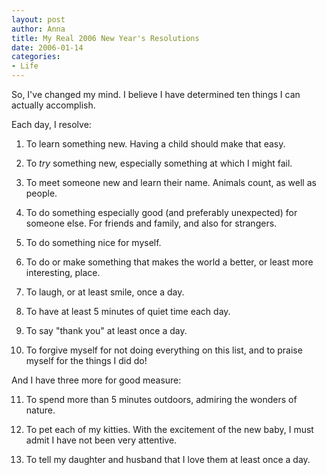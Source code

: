 ```yaml
--- 
layout: post
author: Anna
title: My Real 2006 New Year's Resolutions
date: 2006-01-14
categories: 
- Life
---
```


So, I've changed my mind. I believe I have determined ten things I can actually accomplish.

Each day, I resolve:

1. To learn something new. Having a child should make that easy.

2. To <i>try</i> something new, especially something at which I might fail.

3. To meet someone new and learn their name. Animals count, as well as people.

4. To do something especially good (and preferably unexpected) for someone else. For friends and family, and also for strangers.

5. To do something nice for myself.

6. To do or make something that makes the world a better, or least more interesting, place.

7. To laugh, or at least smile, once a day.

8. To have at least 5 minutes of quiet time each day.

9. To say "thank you" at least once a day.

10. To forgive myself for not doing everything on this list, and to praise myself for the things I did do!

And I have three more for good measure:

11. To spend more than 5 minutes outdoors, admiring the wonders of nature.

12. To pet each of my kitties. With the excitement of the new baby, I must admit I have not been very attentive.

13. To tell my daughter and husband that I love them at least once a day.
